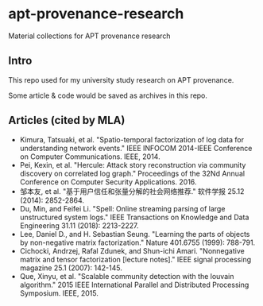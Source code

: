 # apt-provenance-research
Material collections for APT provenance research

## Intro
This repo used for my university study research on APT provenance.

Some article & code would be saved as archives in this repo.

## Articles (cited by MLA)
- Kimura, Tatsuaki, et al. "Spatio-temporal factorization of log data for understanding network events." IEEE INFOCOM 2014-IEEE Conference on Computer Communications. IEEE, 2014.
- Pei, Kexin, et al. "Hercule: Attack story reconstruction via community discovery on correlated log graph." Proceedings of the 32Nd Annual Conference on Computer Security Applications. 2016.
- 邹本友, et al. "基于用户信任和张量分解的社会网络推荐." 软件学报 25.12 (2014): 2852-2864.
- Du, Min, and Feifei Li. "Spell: Online streaming parsing of large unstructured system logs." IEEE Transactions on Knowledge and Data Engineering 31.11 (2018): 2213-2227.
- Lee, Daniel D., and H. Sebastian Seung. "Learning the parts of objects by non-negative matrix factorization." Nature 401.6755 (1999): 788-791.
- Cichocki, Andrzej, Rafal Zdunek, and Shun-ichi Amari. "Nonnegative matrix and tensor factorization [lecture notes]." IEEE signal processing magazine 25.1 (2007): 142-145.
- Que, Xinyu, et al. "Scalable community detection with the louvain algorithm." 2015 IEEE International Parallel and Distributed Processing Symposium. IEEE, 2015.
